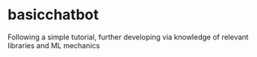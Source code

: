 # basicchatbot
Following a simple tutorial, further developing via knowledge of relevant libraries and ML mechanics
